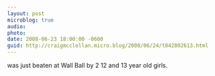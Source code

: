 ```yaml
---
layout: post
microblog: true
audio: 
photo: 
date: 2008-06-23 18:00:00 -0600
guid: http://craigmcclellan.micro.blog/2008/06/24/t842802613.html
---
```

was just beaten at Wall Ball by 2 12 and 13 year old girls.
